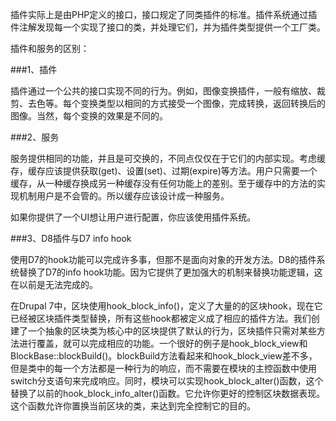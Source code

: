 插件实际上是由PHP定义的接口，接口规定了同类插件的标准。插件系统通过插件注解发现每一个实现了接口的类，并处理它们，并为插件类型提供一个工厂类。

插件和服务的区别：

###1、插件

插件通过一个公共的接口实现不同的行为。例如，图像变换插件，一般有缩放、裁剪、去色等。每个变换类型以相同的方式接受一个图像，完成转换，返回转换后的图像。当然，每个变换的效果是不同的。

###2、服务

服务提供相同的功能，并且是可交换的，不同点仅仅在于它们的内部实现。考虑缓存，缓存应该提供获取(get)、设置(set)、过期(expire)等方法。用户只需要一个缓存，从一种缓存换成另一种缓存没有任何功能上的差别。至于缓存中的方法的实现机制用户是不会管的。所以缓存应该设计成一种服务。

如果你提供了一个UI想让用户进行配置，你应该使用插件系统。

###3、D8插件与D7 info hook

使用D7的hook功能可以完成许多事，但那不是面向对象的开发方法。D8的插件系统替换了D7的info hook功能。因为它提供了更加强大的机制来替换功能逻辑，这在以前是无法完成的。

在Drupal 7中，区块使用hook_block_info()，定义了大量的的区块hook，现在它已经被区块插件类型替换，所有这些hook都被定义成了相应的插件方法。我们创建了一个抽象的区块类为核心中的区块提供了默认的行为，区块插件只需对某些方法进行覆盖，就可以完成相应的功能。一个很好的例子是hook_block_view和BlockBase::blockBuild()。blockBuild方法看起来和hook_block_view差不多，但是类中的每一个方法都是一种行为的响应，而不需要在模块的主控函数中使用switch分支语句来完成响应。同时，模块可以实现hook_block_alter()函数，这个替换了以前的hook_block_info_alter()函数。它允许你更好的控制区块数据表现。这个函数允许你置换当前区块的类，来达到完全控制它的目的。

